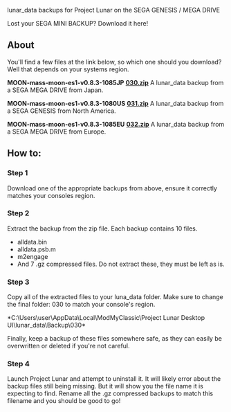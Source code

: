lunar_data backups for Project Lunar on the SEGA GENESIS / MEGA DRIVE

Lost your SEGA MINI BACKUP? Download it here!

## About

You'll find a few files at the link below, so which one should you download?
Well that depends on your systems region.

**MOON-mass-moon-es1-v0.8.3-1085JP**
**[030.zip](https://mega.nz/folder/pmxjHKbY#rmjfHdtLTmPEil1cTmf97Q/file/snxznYJR)**
A lunar_data backup from a SEGA MEGA DRIVE from Japan.

**MOON-mass-moon-es1-v0.8.3-1080US**
**[031.zip](https://mega.nz/folder/pmxjHKbY#rmjfHdtLTmPEil1cTmf97Q/file/NzwRmQDT)**
A lunar_data backup from a SEGA GENESIS from North America.

**MOON-mass-moon-es1-v0.8.3-1085EU**
**[032.zip](https://mega.nz/folder/pmxjHKbY#rmjfHdtLTmPEil1cTmf97Q/file/MyI0HCoJ)**
A lunar_data backup from a SEGA MEGA DRIVE from Europe.

## How to:

### Step 1

Download one of the appropriate backups from above, ensure it correctly matches your consoles region.

### Step 2

Extract the backup from the zip file. Each backup contains 10 files.

- alldata.bin
- alldata.psb.m
- m2engage
- And 7 .gz compressed files. Do not extract these, they must be left as is.

### Step 3

Copy all of the extracted files to your luna_data folder. Make sure to change the final folder: 030 to match your console's region.

*C:\Users\user\AppData\Local\ModMyClassic\Project Lunar Desktop UI\lunar_data\Backup\030\*

Finally, keep a backup of these files somewhere safe, as they can easily be overwritten or deleted if you're not careful.

### Step 4

Launch Project Lunar and attempt to uninstall it. It will likely error about the backup files still being missing. But it will show you the file name it is expecting to find. Rename all the .gz compressed backups to match this filename and you should be good to go!


